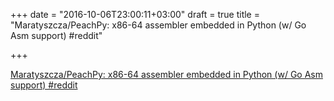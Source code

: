 +++
date = "2016-10-06T23:00:11+03:00"
draft = true
title = "Maratyszcza/PeachPy: x86-64 assembler embedded in Python (w/ Go Asm support)  #reddit"

+++

<p><a href="https://t.co/WQtshOFtvj">Maratyszcza/PeachPy: x86-64 assembler embedded in Python (w/ Go Asm support)  #reddit</a></p>
